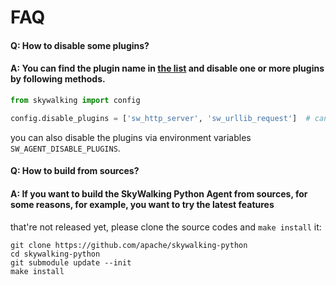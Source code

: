 # FAQ

#### Q: How to disable some plugins?

#### A: You can find the plugin name in [the list](../README.md#supported-libraries) and disable one or more plugins by following methods.

```python
from skywalking import config

config.disable_plugins = ['sw_http_server', 'sw_urllib_request']  # can be also CSV format, i.e. 'sw_http_server,sw_urllib_request'
```

you can also disable the plugins via environment variables `SW_AGENT_DISABLE_PLUGINS`.

#### Q: How to build from sources?

#### A: If you want to build the SkyWalking Python Agent from sources, for some reasons, for example, you want to try the latest features
that're not released yet, please clone the source codes and `make install` it:

```shell
git clone https://github.com/apache/skywalking-python
cd skywalking-python
git submodule update --init
make install
``` 
